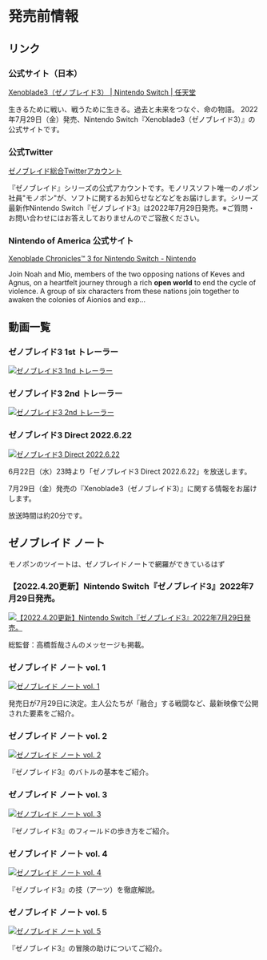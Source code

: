 # 発売前情報

## リンク

### 公式サイト（日本）
[Xenoblade3（ゼノブレイド3） \| Nintendo Switch \| 任天堂](https://www.nintendo.co.jp/switch/az3ha/)

生きるために戦い、戦うために生きる。過去と未来をつなぐ、命の物語。 2022年7月29日（金）発売、Nintendo Switch『Xenoblade3（ゼノブレイド3）』の公式サイトです。

### 公式Twitter
[ゼノブレイド総合Twitterアカウント](https://twitter.com/XenobladeJP)

『ゼノブレイド』シリーズの公式アカウントです。モノリスソフト唯一のノポン社員"モノポン"が、ソフトに関するお知らせなどなどをお届けします。シリーズ最新作Nintendo Switch『ゼノブレイド3』は2022年7月29日発売。※ご質問・お問い合わせにはお答えしておりませんのでご容赦ください。

### Nintendo of America 公式サイト
[Xenoblade Chronicles™ 3 for Nintendo Switch - Nintendo](https://www.nintendo.com/store/products/xenoblade-chronicles-3-switch/)

Join Noah and Mio, members of the two opposing nations of Keves and Agnus, on a heartfelt journey through a rich **open world** to end the cycle of violence. A group of six characters from these nations join together to awaken the colonies of Aionios and exp…

## 動画一覧

### ゼノブレイド3 1st トレーラー
[![ゼノブレイド3 1nd トレーラー](https://img.youtube.com/vi/Oxnzv9FGtAM/0.jpg)](https://www.youtube.com/watch?v=Oxnzv9FGtAM)

### ゼノブレイド3 2nd トレーラー
[![ゼノブレイド3 2nd トレーラー](https://img.youtube.com/vi/-gKdPWj-Vm4/0.jpg)](https://www.youtube.com/watch?v=-gKdPWj-Vm4)

### ゼノブレイド3 Direct 2022.6.22
[![ゼノブレイド3 Direct 2022.6.22](https://img.youtube.com/vi/nWZza3jcWQQ/0.jpg)](https://www.nintendo.co.jp/nintendo_direct/20220622/index.html)

6月22日（水）23時より「ゼノブレイド3 Direct 2022.6.22」を放送します。

7月29日（金）発売の『Xenoblade3（ゼノブレイド3）』に関する情報をお届けします。

放送時間は約20分です。

## ゼノブレイド ノート

モノポンのツイートは、ゼノブレイドノートで網羅ができているはず

### 【2022.4.20更新】Nintendo Switch『ゼノブレイド3』2022年7月29日発売。
[![【2022.4.20更新】Nintendo Switch『ゼノブレイド3』2022年7月29日発売。](https://topics-cdn.nintendo.co.jp/image/2022/02/02030403665442/0/banner.jpg)](https://topics.nintendo.co.jp/article/994dec46-2bd7-4a29-873d-2d96f34de1dd)

総監督：高橋哲哉さんのメッセージも掲載。

### ゼノブレイド ノート vol. 1
[![ゼノブレイド ノート vol. 1](https://topics-cdn.nintendo.co.jp/image/2022/04/19084102303587/800/banner.jpg)](https://topics.nintendo.co.jp/article/3ced4c9d-a5e1-43a3-b16e-0005971ed404)

発売日が7月29日に決定。主人公たちが「融合」する戦闘など、最新映像で公開された要素をご紹介。

### ゼノブレイド ノート vol. 2
[![ゼノブレイド ノート vol. 2](https://topics-cdn.nintendo.co.jp/image/2022/04/22032254360736/800/banner.jpg)](https://topics.nintendo.co.jp/article/cf9c46c9-8f98-40f9-989d-3422b90eb8ca) 

『ゼノブレイド3』のバトルの基本をご紹介。 

### ゼノブレイド ノート vol. 3
[![ゼノブレイド ノート vol. 3](https://topics-cdn.nintendo.co.jp/image/2022/05/12081809113346/800/banner.jpg)](https://topics.nintendo.co.jp/article/bb9adc0d-9cbe-475f-83ca-f72d53052764) 

『ゼノブレイド3』のフィールドの歩き方をご紹介。 

### ゼノブレイド ノート vol. 4
[![ゼノブレイド ノート vol. 4 ](https://topics-cdn.nintendo.co.jp/image/2022/05/31073317546998/800/banner.jpg)](https://topics.nintendo.co.jp/article/a4c0a78d-e993-4fae-8c8e-62c5927040fa)

『ゼノブレイド3』の技（アーツ）を徹底解説。

### ゼノブレイド ノート vol. 5
[![ゼノブレイド ノート vol. 5 ](https://topics-cdn.nintendo.co.jp/image/2022/06/13014351727082/0/banner.jpg)](https://topics.nintendo.co.jp/article/f86dd1d6-9eff-45ca-b244-fdb1174b4c84)

『ゼノブレイド3』の冒険の助けについてご紹介。

